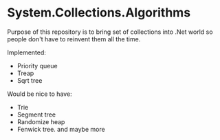 # System.Collections.Algorithms
Purpose of this repository is to bring set of collections into .Net world so people don't have to reinvent them all the time.

Implemented:
- Priority queue
- Treap
- Sqrt tree

Would be nice to have:
- Trie
- Segment tree
- Randomize heap
- Fenwick tree.
and maybe more

